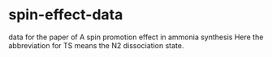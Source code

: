 # spin-effect-data
data for the paper of A spin promotion effect in ammonia synthesis
Here the abbreviation for TS means the N2 dissociation state. 
